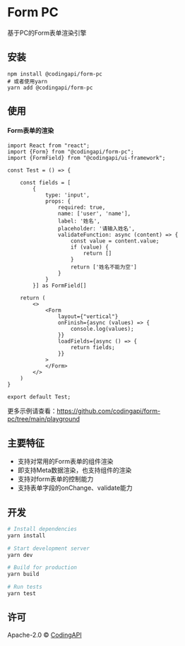 # Form PC

基于PC的Form表单渲染引擎

## 安装
```
npm install @codingapi/form-pc
# 或者使用yarn
yarn add @codingapi/form-pc
```

## 使用

#### Form表单的渲染
```
import React from "react";
import {Form} from "@codingapi/form-pc";
import {FormField} from "@codingapi/ui-framework";

const Test = () => {

    const fields = [
        {
            type: 'input',
            props: {
                required: true,
                name: ['user', 'name'],
                label: '姓名',
                placeholder: '请输入姓名',
                validateFunction: async (content) => {
                    const value = content.value;
                    if (value) {
                        return []
                    }
                    return ['姓名不能为空']
                }
            }
        }] as FormField[]

    return (
        <>
            <Form
                layout={"vertical"}
                onFinish={async (values) => {
                    console.log(values);
                }}
                loadFields={async () => {
                    return fields;
                }}
            >
            </Form>
        </>
    )
}

export default Test;
```
更多示例请查看：https://github.com/codingapi/form-pc/tree/main/playground


## 主要特征

- 支持对常用的Form表单的组件渲染
- 即支持Meta数据渲染，也支持组件的渲染
- 支持对form表单的控制能力
- 支持表单字段的onChange、validate能力

## 开发

```bash
# Install dependencies
yarn install

# Start development server
yarn dev

# Build for production
yarn build

# Run tests
yarn test
```
## 许可

Apache-2.0 © [CodingAPI](https://github.com/codingapi/form-pc/blob/main/LICENSE)


